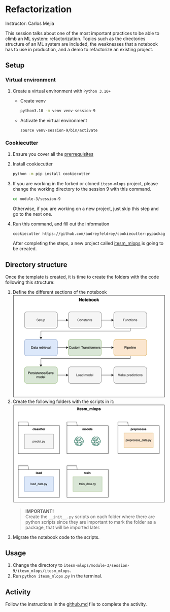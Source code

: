 # Refactorization

Instructor: Carlos Mejia

This session talks about one of the most important practices to be able to climb an ML system: refactorization. Topics such as the directories structure of an ML system are included, the weaknesses that a notebook has to use in production, and a demo to refactorize an existing project.

## Setup

### Virtual environment

1. Create a virtual environment with `Python 3.10+`
    * Create venv

        ```bash
        python3.10 -m venv venv-session-9
        ```

    * Activate the virtual environment

        ```
        source venv-session-9/bin/activate
        ```

### Cookiecutter

1. Ensure you cover all the [prerrequisites](https://cookiecutter.readthedocs.io/en/stable/installation.html#prerequisites)
2. Install cookiecutter

    ```bash
    python -m pip install cookiecutter
    ```

3. If you are working in the forked or cloned `itesm-mlops` project, please change the working directory to the session 9 with this command.

    ```bash
    cd module-3/session-9
    ```

    Otherwise, if you are working on a new project, just skip this step and go to the next one.
3. Run this command, and fill out the information

    ```bash
    cookiecutter https://github.com/audreyfeldroy/cookiecutter-pypackage.git
    ```

    After completing the steps, a new project called [itesm_mlops](itesm_mlops) is going to be created.

## Directory structure

Once the template is created, it is time to create the folders with the code following this structure:

1. Define the different sections of the notebook
![Notebook](imgs/notebook.png)
2. Create the following folders with the scripts in it:
![Folders](imgs/folders.png)
    > **IMPORTANT!**  
    Create the `__init__.py` scripts on each folder where there are python scripts since they are important to mark the folder as a package, that will be imported later.
3. Migrate the notebook code to the scripts.

## Usage

1. Change the directory to `itesm-mlops/module-3/session-9/itesm_mlops/itesm_mlops`.
2. Run `python itesm_mlops.py` in the terminal.

## Activity

Follow the instructions in the [github.md](activity/github.md) file to complete the activity.
